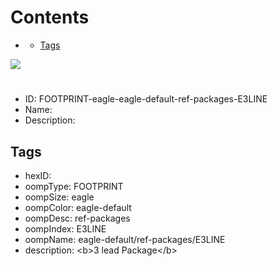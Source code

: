 



Contents
========

* [](#)
	* [Tags](#tags)
  
![][im]
# 

- ID: FOOTPRINT-eagle-eagle-default-ref-packages-E3LINE
- Name: 
- Description: 

## Tags

- hexID: 
- oompType: FOOTPRINT
- oompSize: eagle
- oompColor: eagle-default
- oompDesc: ref-packages
- oompIndex: E3LINE
- oompName: eagle-default/ref-packages/E3LINE
- description: &lt;b&gt;3 lead Package&lt;/b&gt;



[im]: image.png
